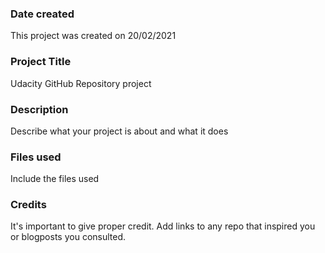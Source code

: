 ### Date created
This project was created on 20/02/2021

### Project Title
Udacity GitHub Repository project 

### Description
Describe what your project is about and what it does

### Files used
Include the files used

### Credits
It's important to give proper credit. Add links to any repo that inspired you or blogposts you consulted.

